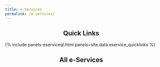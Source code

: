 ```yaml
---
title: e-Services
permalink: /e-services/
---
```

<center><h2>Quick Links</h2></center>

{% include panels-eserviceql.html panels=site.data.eservice_quicklinks %}

<center><h2>All e-Services</h2></center>